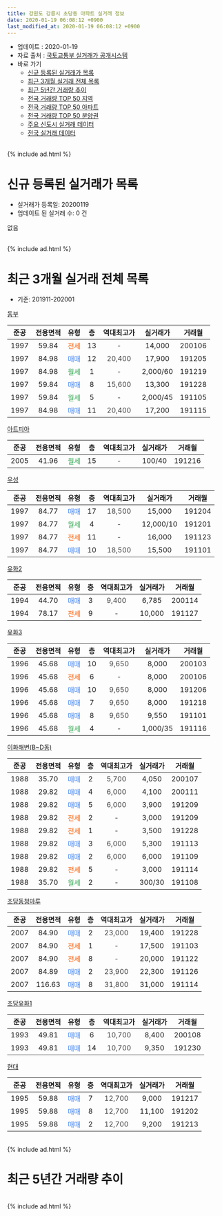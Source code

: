 ```yaml
---
title: 강원도 강릉시 초당동 아파트 실거래 정보
date: 2020-01-19 06:08:12 +0900
last_modified_at: 2020-01-19 06:08:12 +0900
---
```


* 업데이트 : 2020-01-19
* 자료 출처 : [국토교통부 실거래가 공개시스템](http://rt.molit.go.kr)
* 바로 가기
    * [신규 등록된 실거래가 목록](#신규-등록된-실거래가-목록)
    * [최근 3개월 실거래 전체 목록](#최근-3개월-실거래-전체-목록)
    * [최근 5년간 거래량 추이](#최근-5년간-거래량-추이)
    * [전국 거래량 TOP 50 지역](https://apt-info.github.io/apt-trade-info/최근-3개월-전국에서-가장-거래가-많이-발생한-지역)
    * [전국 거래량 TOP 50 아파트](https://apt-info.github.io/apt-trade-info/최근-3개월-전국에서-가장-거래가-많이-발생한-아파트)
    * [전국 거래량 TOP 50 분양권](https://apt-info.github.io/apt-trade-info/최근-3개월-전국에서-가장-거래가-많이-발생한-분양권)
    * [주요 신도시 실거래 데이터](https://apt-info.github.io/apt-trade-info/주요-신도시)
    * [전국 실거래 데이터](https://apt-info.github.io/apt-trade-info/전국)
<br>
{% include ad.html %}
<br>

# 신규 등록된 실거래가 목록
* 실거래가 등록일: 20200119
* 업데이트 된 실거래 수: 0 건

없음

<br>
{% include ad.html %}
<br>

# 최근 3개월 실거래 전체 목록
* 기준: 201911-202001


[동부](https://search.naver.com/search.naver?query=%EA%B0%95%EC%9B%90%EB%8F%84+%EA%B0%95%EB%A6%89%EC%8B%9C+%EC%B4%88%EB%8B%B9%EB%8F%99+%EB%8F%99%EB%B6%80)

|준공|전용면적|유형|층|역대최고가|실거래가|거래월|
|:---:|:---:|:---:|:---:|:---:|:---:|:---:|
|1997|59.84|<span style="color:#ff5a00">전세</span>|13|<span style="color:#444444">-</span>|14,000|200106|
|1997|84.98|<span style="color:#4285f3">매매</span>|12|<span style="color:#444444">20,400</span>|17,900|191205|
|1997|84.98|<span style="color:#34a853">월세</span>|1|<span style="color:#444444">-</span>|2,000/60|191219|
|1997|59.84|<span style="color:#4285f3">매매</span>|8|<span style="color:#444444">15,600</span>|13,300|191228|
|1997|59.84|<span style="color:#34a853">월세</span>|5|<span style="color:#444444">-</span>|2,000/45|191105|
|1997|84.98|<span style="color:#4285f3">매매</span>|11|<span style="color:#444444">20,400</span>|17,200|191115|

[아트피아](https://search.naver.com/search.naver?query=%EA%B0%95%EC%9B%90%EB%8F%84+%EA%B0%95%EB%A6%89%EC%8B%9C+%EC%B4%88%EB%8B%B9%EB%8F%99+%EC%95%84%ED%8A%B8%ED%94%BC%EC%95%84)

|준공|전용면적|유형|층|역대최고가|실거래가|거래월|
|:---:|:---:|:---:|:---:|:---:|:---:|:---:|
|2005|41.96|<span style="color:#34a853">월세</span>|15|<span style="color:#444444">-</span>|100/40|191216|

[우성](https://search.naver.com/search.naver?query=%EA%B0%95%EC%9B%90%EB%8F%84+%EA%B0%95%EB%A6%89%EC%8B%9C+%EC%B4%88%EB%8B%B9%EB%8F%99+%EC%9A%B0%EC%84%B1)

|준공|전용면적|유형|층|역대최고가|실거래가|거래월|
|:---:|:---:|:---:|:---:|:---:|:---:|:---:|
|1997|84.77|<span style="color:#4285f3">매매</span>|17|<span style="color:#444444">18,500</span>|15,000|191204|
|1997|84.77|<span style="color:#34a853">월세</span>|4|<span style="color:#444444">-</span>|12,000/10|191201|
|1997|84.77|<span style="color:#ff5a00">전세</span>|11|<span style="color:#444444">-</span>|16,000|191123|
|1997|84.77|<span style="color:#4285f3">매매</span>|10|<span style="color:#444444">18,500</span>|15,500|191101|

[유화2](https://search.naver.com/search.naver?query=%EA%B0%95%EC%9B%90%EB%8F%84+%EA%B0%95%EB%A6%89%EC%8B%9C+%EC%B4%88%EB%8B%B9%EB%8F%99+%EC%9C%A0%ED%99%942)

|준공|전용면적|유형|층|역대최고가|실거래가|거래월|
|:---:|:---:|:---:|:---:|:---:|:---:|:---:|
|1994|44.70|<span style="color:#4285f3">매매</span>|3|<span style="color:#444444">9,400</span>|6,785|200114|
|1994|78.17|<span style="color:#ff5a00">전세</span>|9|<span style="color:#444444">-</span>|10,000|191127|

[유화3](https://search.naver.com/search.naver?query=%EA%B0%95%EC%9B%90%EB%8F%84+%EA%B0%95%EB%A6%89%EC%8B%9C+%EC%B4%88%EB%8B%B9%EB%8F%99+%EC%9C%A0%ED%99%943)

|준공|전용면적|유형|층|역대최고가|실거래가|거래월|
|:---:|:---:|:---:|:---:|:---:|:---:|:---:|
|1996|45.68|<span style="color:#4285f3">매매</span>|10|<span style="color:#444444">9,650</span>|8,000|200103|
|1996|45.68|<span style="color:#ff5a00">전세</span>|6|<span style="color:#444444">-</span>|8,000|200106|
|1996|45.68|<span style="color:#4285f3">매매</span>|10|<span style="color:#444444">9,650</span>|8,000|191206|
|1996|45.68|<span style="color:#4285f3">매매</span>|7|<span style="color:#444444">9,650</span>|8,000|191218|
|1996|45.68|<span style="color:#4285f3">매매</span>|8|<span style="color:#444444">9,650</span>|9,550|191101|
|1996|45.68|<span style="color:#34a853">월세</span>|4|<span style="color:#444444">-</span>|1,000/35|191116|

[이화해변(B~D동)](https://search.naver.com/search.naver?query=%EA%B0%95%EC%9B%90%EB%8F%84+%EA%B0%95%EB%A6%89%EC%8B%9C+%EC%B4%88%EB%8B%B9%EB%8F%99+%EC%9D%B4%ED%99%94%ED%95%B4%EB%B3%80%28B%7ED%EB%8F%99%29)

|준공|전용면적|유형|층|역대최고가|실거래가|거래월|
|:---:|:---:|:---:|:---:|:---:|:---:|:---:|
|1988|35.70|<span style="color:#4285f3">매매</span>|2|<span style="color:#444444">5,700</span>|4,050|200107|
|1988|29.82|<span style="color:#4285f3">매매</span>|4|<span style="color:#444444">6,000</span>|4,100|200111|
|1988|29.82|<span style="color:#4285f3">매매</span>|5|<span style="color:#444444">6,000</span>|3,900|191209|
|1988|29.82|<span style="color:#ff5a00">전세</span>|2|<span style="color:#444444">-</span>|3,000|191209|
|1988|29.82|<span style="color:#ff5a00">전세</span>|1|<span style="color:#444444">-</span>|3,500|191228|
|1988|29.82|<span style="color:#4285f3">매매</span>|3|<span style="color:#444444">6,000</span>|5,300|191113|
|1988|29.82|<span style="color:#4285f3">매매</span>|2|<span style="color:#444444">6,000</span>|6,000|191109|
|1988|29.82|<span style="color:#ff5a00">전세</span>|5|<span style="color:#444444">-</span>|3,000|191114|
|1988|35.70|<span style="color:#34a853">월세</span>|2|<span style="color:#444444">-</span>|300/30|191108|

[초당동청마루](https://search.naver.com/search.naver?query=%EA%B0%95%EC%9B%90%EB%8F%84+%EA%B0%95%EB%A6%89%EC%8B%9C+%EC%B4%88%EB%8B%B9%EB%8F%99+%EC%B4%88%EB%8B%B9%EB%8F%99%EC%B2%AD%EB%A7%88%EB%A3%A8)

|준공|전용면적|유형|층|역대최고가|실거래가|거래월|
|:---:|:---:|:---:|:---:|:---:|:---:|:---:|
|2007|84.90|<span style="color:#4285f3">매매</span>|2|<span style="color:#444444">23,000</span>|19,400|191228|
|2007|84.90|<span style="color:#ff5a00">전세</span>|1|<span style="color:#444444">-</span>|17,500|191103|
|2007|84.90|<span style="color:#ff5a00">전세</span>|8|<span style="color:#444444">-</span>|20,000|191122|
|2007|84.89|<span style="color:#4285f3">매매</span>|2|<span style="color:#444444">23,900</span>|22,300|191126|
|2007|116.63|<span style="color:#4285f3">매매</span>|8|<span style="color:#444444">31,800</span>|31,000|191114|

[초당유화1](https://search.naver.com/search.naver?query=%EA%B0%95%EC%9B%90%EB%8F%84+%EA%B0%95%EB%A6%89%EC%8B%9C+%EC%B4%88%EB%8B%B9%EB%8F%99+%EC%B4%88%EB%8B%B9%EC%9C%A0%ED%99%941)

|준공|전용면적|유형|층|역대최고가|실거래가|거래월|
|:---:|:---:|:---:|:---:|:---:|:---:|:---:|
|1993|49.81|<span style="color:#4285f3">매매</span>|6|<span style="color:#444444">10,700</span>|8,400|200108|
|1993|49.81|<span style="color:#4285f3">매매</span>|14|<span style="color:#444444">10,700</span>|9,350|191230|

[현대](https://search.naver.com/search.naver?query=%EA%B0%95%EC%9B%90%EB%8F%84+%EA%B0%95%EB%A6%89%EC%8B%9C+%EC%B4%88%EB%8B%B9%EB%8F%99+%ED%98%84%EB%8C%80)

|준공|전용면적|유형|층|역대최고가|실거래가|거래월|
|:---:|:---:|:---:|:---:|:---:|:---:|:---:|
|1995|59.88|<span style="color:#4285f3">매매</span>|7|<span style="color:#444444">12,700</span>|9,000|191217|
|1995|59.88|<span style="color:#4285f3">매매</span>|8|<span style="color:#444444">12,700</span>|11,100|191202|
|1995|59.88|<span style="color:#4285f3">매매</span>|2|<span style="color:#444444">12,700</span>|9,200|191213|


<br>
{% include ad.html %}
<br>

# 최근 5년간 거래량 추이


<div style="width:100%;">
    <canvas id="deal_progress" height="200"></canvas>
</div>

<script>
new Chart(document.getElementById("deal_progress"), {
    type: 'line',
    data: {
        labels: ['201501','201502','201503','201504','201505','201506','201507','201508','201509','201510','201511','201512','201601','201602','201603','201604','201605','201606','201607','201608','201609','201610','201611','201612','201701','201702','201703','201704','201705','201706','201707','201708','201709','201710','201711','201712','201801','201802','201803','201804','201805','201806','201807','201808','201809','201810','201811','201812','201901','201902','201903','201904','201905','201906','201907','201908','201909','201910','201911','201912','202001'],
        datasets: [{
            label: '매매',
            pointRadius: 1,
            data: [15, 26, 14, 21, 11, 8, 10, 7, 13, 17, 14, 11, 20, 8, 24, 20, 13, 14, 17, 17, 8, 25, 13, 12, 13, 11, 24, 15, 13, 33, 19, 19, 15, 6, 15, 14, 10, 7, 20, 8, 9, 8, 4, 9, 6, 8, 7, 5, 10, 11, 12, 9, 5, 11, 11, 12, 8, 10, 7, 11, 5],
            borderColor: "rgba(255, 201, 14, 1)",
            backgroundColor: "rgba(255, 201, 14, 0.5)",
            fill: false,
            lineTension: 0
        },{
            label: '전월세',
            pointRadius: 1,
            data: [45, 22, 41, 22, 30, 18, 19, 21, 20, 26, 17, 17, 24, 32, 21, 22, 26, 18, 15, 21, 16, 28, 26, 16, 21, 26, 33, 21, 24, 20, 23, 16, 19, 18, 25, 15, 21, 34, 35, 23, 19, 18, 13, 16, 19, 21, 16, 26, 15, 29, 31, 14, 22, 16, 14, 18, 11, 6, 8, 5, 2],
            borderColor: "rgba(0, 141, 185, 1)",
            backgroundColor: "rgba(0, 141, 185, 0.5)",
            fill: false,
            lineTension: 0
        }
        ]
    },
    options: {
        responsive: true,
        title: {
            display: false
        },
        tooltips: {
            mode: 'index',
            intersect: false
        },
        hover: {
            mode: 'nearest',
            intersect: true
        },
        scales: {
            xAxes: [{
                display: true,
                scaleLabel: {
                    display: true,
                    labelString: '년/월'
                }
            }],
            yAxes: [{
                display: true,
                ticks: {
                    suggestedMin: 0,
                },
                scaleLabel: {
                    display: true,
                    labelString: '실거래 수'
                }
            }]
        }
    }
});

</script>


<br>
{% include ad.html %}
<br>

